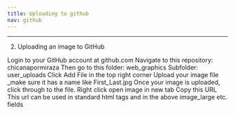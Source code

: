```yaml
---
title: Uploading to github
nav: github
---
```

________


2) Uploading an image to GitHub

Login to your GitHub account at github.com
Navigate to this repository: chicanapormiraza
Then go to this folder: web_graphics
Subfolder: user_uploads
Click Add File in the top right corner
Upload your image file
_make sure it has a name like First_Last.jpg
Once your image is uploaded, click through to the file. 
Right click open image in new tab
Copy this URL
This url can be used in standard html tags and in the above image_large etc. fields


